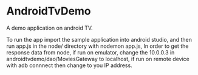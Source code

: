 # AndroidTvDemo
A demo application on android TV.

To run the app import the sample application into android studio, and then run app.js in the node/ directory with nodemon app.js,
In order to get the response data from node, if run on emulator, change the 10.0.0.3 in androidtvdemo/dao/MoviesGateway to localhost,
if run on remote device with adb connnect then change to you IP address.
